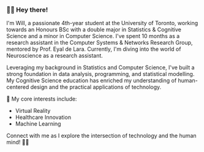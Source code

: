 ### 👋🏻 Hey there! 

I'm Will, a passionate 4th-year student at the University of Toronto, working towards an Honours BSc with a double major in Statistics & Cognitive Science and a minor in Computer Science. I've spent 10 months as a research assistant in the Computer Systems & Networks Research Group, mentored by Prof. Eyal de Lara. Currently, I'm diving into the world of Neuroscience as a research assistant.

Leveraging my background in Statistics and Computer Science, I've built a strong foundation in data analysis, programming, and statistical modelling. My Cognitive Science education has enriched my understanding of human-centered design and the practical applications of technology.

🚀 My core interests include:

* Virtual Reality
* Healthcare Innovation
* Machine Learning

Connect with me as I explore the intersection of technology and the human mind! 🧠✨
